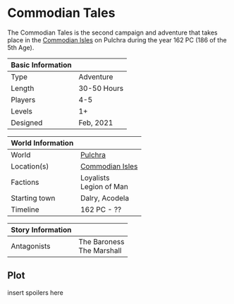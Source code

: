 # Commodian Tales

The Commodian Tales is the second campaign and adventure that takes place in the [Commodian Isles](../Locations/Land/commodian_isles.md) on Pulchra during the year 162 PC (186 of the 5th Age).

| Basic Information | |
| - | - |
| Type | Adventure |
| Length | 30-50 Hours |
| Players | 4-5 |
| Levels | 1+ |
| Designed | Feb, 2021 |

| World Information | |
| - | - |
| World | [Pulchra](../Locations/Planes/pulchra.md) |
| Location(s) | [Commodian Isles](../Locations/Land/commodian_isles.md) |
| Factions | Loyalists<br>Legion of Man |
| Starting town | Dalry, Acodela |
| Timeline | 162 PC - ?? |

| Story Information | |
| - | - |
| Antagonists | The Baroness<br>The Marshall |

## Plot

insert spoilers here
